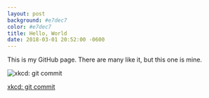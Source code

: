 ```yaml
---
layout: post
background: #e7dec7
color: #e7dec7
title: Hello, World
date: 2018-03-01 20:52:00 -0600
---
```


This is my GitHub page. There are many like it, but this one is mine.

![xkcd: git commit](https://imgs.xkcd.com/comics/git_commit.png)

[xkcd: git commit](https://xkcd.com/1296/)
